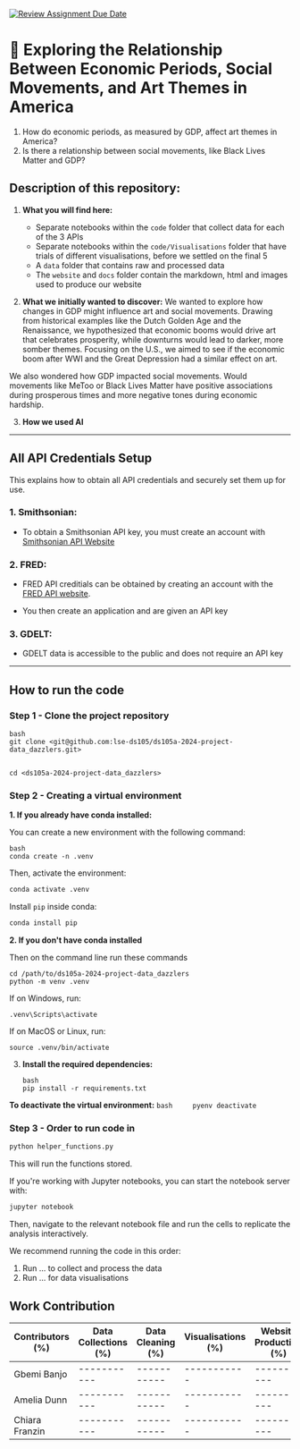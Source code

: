 [![Review Assignment Due Date](https://classroom.github.com/assets/deadline-readme-button-22041afd0340ce965d47ae6ef1cefeee28c7c493a6346c4f15d667ab976d596c.svg)](https://classroom.github.com/a/_SwzfpU1)

# 🎨 Exploring the Relationship Between Economic Periods, Social Movements, and Art Themes in America

1.  How do economic periods, as measured by GDP, affect art themes in America?
2.  Is there a relationship between social movements, like Black Lives Matter and GDP?

## Description of this repository:

1.  **What you will find here:**

    -   Separate notebooks within the `code` folder that collect data for each of the 3 APIs
    - Separate notebooks within the `code/Visualisations` folder that have trials of different visualisations, before we settled on the final 5
    - A `data` folder that contains raw and processed data 
    - The `website` and `docs` folder contain the markdown, html and images used to produce our website 

2.  **What we initially wanted to discover:**
We wanted to explore how changes in GDP might influence art and social movements. Drawing from historical examples like the Dutch Golden Age and the Renaissance, we hypothesized that economic booms would drive art that celebrates prosperity, while downturns would lead to darker, more somber themes. Focusing on the U.S., we aimed to see if the economic boom after WWI and the Great Depression had a similar effect on art.

We also wondered how GDP impacted social movements. Would movements like MeToo or Black Lives Matter have positive associations during prosperous times and more negative tones during economic hardship.


3.  **How we used AI**

------------------------------------------------------------------------

## All API Credentials Setup

This explains how to obtain all API credentials and securely set them up for use.

### 1. Smithsonian:
-   To obtain a Smithsonian API key, you must create an account with [Smithsonian API Website](https://api.data.gov/signup/)

### 2. FRED:

-   FRED API creditials can be obtained by creating an account with the [FRED API website](https://fredaccount.stlouisfed.org/login/secure/).

-   You then create an application and are given an API key

### 3. GDELT:
-   GDELT data is accessible to the public and does not require an API key

------------------------------------------------------------------------

## How to run the code

### Step 1 - Clone the project repository

```         
bash     
git clone <git@github.com:lse-ds105/ds105a-2024-project-data_dazzlers.git>
```

```         

cd <ds105a-2024-project-data_dazzlers>
```

### Step 2 - Creating a virtual environment

**1. If you already have conda installed:**

You can create a new environment with the following command:

```         
bash
conda create -n .venv
```

Then, activate the environment:

``` bash
conda activate .venv
```

Install `pip` inside conda:

``` bash
conda install pip
```

**2. If you don't have conda installed**

Then on the command line run these commands

```         
cd /path/to/ds105a-2024-project-data_dazzlers
python -m venv .venv
```

If on Windows, run:

```         
.venv\Scripts\activate
```

If on MacOS or Linux, run:

```         
source .venv/bin/activate
```

3.  **Install the required dependencies:**

    ```         
    bash     
    pip install -r requirements.txt
    ```

**To deactivate the virtual environment:** `bash     pyenv deactivate`

### Step 3 - Order to run code in

``` bash
python helper_functions.py
```

This will run the functions stored.

If you're working with Jupyter notebooks, you can start the notebook server with:

``` bash
jupyter notebook
```

Then, navigate to the relevant notebook file and run the cells to replicate the analysis interactively.

We recommend running the code in this order:

1.  Run ... to collect and process the data
2.  Run ... for data visualisations

## Work Contribution

|Contributors (%)|Data Collections (%)|Data Cleaning (%)|Visualisations (%)|Website Production (%)|Documentation (%)|
|-----------|-----------|-----------|-----------|-----------|-----------|
|Gbemi Banjo|-----------|-----------|-----------|-----------|-----------|
|Amelia Dunn|-----------|-----------|-----------|-----------|-----------|
|Chiara Franzin|-----------|-----------|-----------|-----------|-----------|